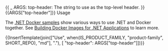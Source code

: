 {{
    _ ARGS:
      top-header: The string to use as the top-level header.
}}{{ARGS["top-header"]}} Usage

The [.NET Docker samples](https://github.com/dotnet/dotnet-docker/blob/main/samples/README.md) show various ways to use .NET and Docker together. See [Building Docker Images for .NET Applications](https://docs.microsoft.com/dotnet/core/docker/building-net-docker-images) to learn more.

{{InsertTemplate(join(["Use", when(IS_PRODUCT_FAMILY, "product-family", SHORT_REPO), "md"], "."),
  [ "top-header": ARGS["top-header"]])}}
